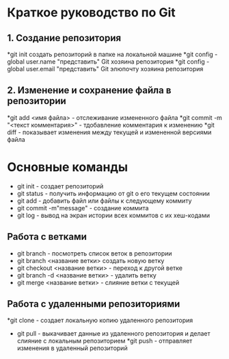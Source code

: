 # Краткое руководство по Git
## 1. Создание репозитория
*git init создать репозиторий в папке на локальной машине
*git config -global user.name "представить" Git хозяина репозитория
*git config -global user.email "представить" Git элюпочту хозяина репозитория
## 2. Изменение и сохранение файла в репозитории
*git add <имя файла> - отслеживание измененного файла
*git commit -m "<текст комментария>" - тдобавление комментария к изменению
*git diff - показывает изменения между текущей и измененной версиями файла
# Основные команды
* git init - создает репозиторий
* git status - получить информацию от git о его текущем состоянии
* git add -  добавить файл или файлы к следующему коммиту
* git commit -m"message" - создание коммита
* git log - вывод на экран истории всех коммитов с их хеш-кодами
## Работа с ветками
* git branch - посмотреть список веток в репозитории
* git branch <название ветки> создать новую ветку
* git checkout <название ветки> - переход к другой ветке
* git branch -d  <название ветки> - удалить ветку
* git merge <название ветки> - слияние ветки с текущей
## Работа с удаленными репозиториями
*git clone - создает локальную копию удаленного репозитория
* git pull - выкачивает данные из удаленного репозитория и делает слияние с локальным репозиторием
*git push - отправляет изменения в удаленный репозиторий